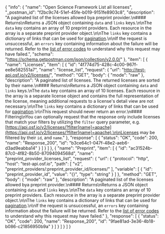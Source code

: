 {
  "info": {
    "name": "Open Science Framework List all licenses",
    "_postman_id": "f2bc9c74-51ef-45fe-b019-9151fe8903c8",
    "description": "A paginated list of the licenses allowed bya preprint provider.\n#### Returns\nReturns a JSON object containing `data` and `links` keys.\n\nThe `data` key contains an array of 10 preprint providers. Each resource in the array is a separate preprint provider object.\n\nThe `links` key contains a dictionary of links that can be used for [pagination](#Introduction_pagination).\n\nIf the request is unsuccessful, an `errors` key containing information about the failure will be returned. Refer to the [list of error codes](#Introduction_error_codes) to understand why this request may have failed.",
    "schema": "https://schema.getpostman.com/json/collection/v2.0.0/"
  },
  "item": [
    {
      "name": "Licenses",
      "item": [
        {
          "id": "4f774d75-428c-4c00-967f-ee8e582551a7",
          "name": "license_list",
          "request": {
            "url": "http://test-api.osf.io/v2/licenses/",
            "method": "GET",
            "body": {
              "mode": "raw"
            },
            "description": "A paginated list of licenses. The returned licenses are sorted by their name.\n#### Returns\nReturns a JSON object containing `data` and `links` keys.\nThe `data` key contains an array of 10 licenses. Each resource in the array is a separate license object and contains the full representation of the license, meaning additional requests to a license's detail view are not necessary.\n\nThe `links` key contains a dictionary of links that can be used for [pagination](#Introduction_pagination).\n\nThis request should never return an error.\n#### Filtering\nYou can optionally request that the response only include licenses that match your filters by utilizing the `filter` query parameter, e.g. [https://api.osf.io/v2/licenses/?filter[name]=apache](https://api.osf.io/v2/licenses/?filter[name]=apache).\n\nLicenses may be filtered by their `id`, and `name`."
          },
          "response": [
            {
              "status": "OK",
              "code": 200,
              "name": "Response_200",
              "id": "b3ce64c1-047f-48e2-aeb6-d3ad9eabba14"
            }
          ]
        }
      ]
    },
    {
      "name": "Preprint",
      "item": [
        {
          "id": "ac31524b-87c0-4f82-8b50-87094094568d",
          "name": "preprint_provider_licenses_list",
          "request": {
            "url": {
              "protocol": "http",
              "host": "test-api.osf.io",
              "path": [
                "v2",
                "preprint_providers/:preprint_provider_id/licenses/"
              ],
              "variable": [
                {
                  "id": "preprint_provider_id",
                  "value": "{}",
                  "type": "string"
                }
              ]
            },
            "method": "GET",
            "body": {
              "mode": "raw"
            },
            "description": "A paginated list of the licenses allowed bya preprint provider.\n#### Returns\nReturns a JSON object containing `data` and `links` keys.\n\nThe `data` key contains an array of 10 preprint providers. Each resource in the array is a separate preprint provider object.\n\nThe `links` key contains a dictionary of links that can be used for [pagination](#Introduction_pagination).\n\nIf the request is unsuccessful, an `errors` key containing information about the failure will be returned. Refer to the [list of error codes](#Introduction_error_codes) to understand why this request may have failed."
          },
          "response": [
            {
              "status": "OK",
              "code": 200,
              "name": "Response_200",
              "id": "9fae81ad-3e36-4b18-b086-c21856950b9a"
            }
          ]
        }
      ]
    }
  ]
}